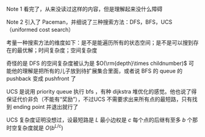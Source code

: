 Note 1 看完了，从来没读过这样的内容，但是理解起来没什么障碍

Note 2 引入了 Paceman，并细说了三种搜索方法：DFS，BFS，UCS（uniformed cost search）

考量一种搜索方法的维度如下：是不是能遍历所有的状态空间；是不是可以搜到存在的最优解；时间复杂度；空间复杂度

奇怪的是 DFS 的空间复杂度被认为是 $O(\rm{depth}\times  childnumber)$ 可能他的理解是把所有的儿子放到待扩展集合里面，或者说 BFS 的 queue 的 pushback 变成 pushfront 了

UCS 是说用 priority queue 执行 bfs ，有种 dijkstra 堆优化的感觉。他也说了得保证代价非负（不能有“奖励”），不过UCS 不需要求出来所有点的最短路，只有找到 ending point 并退出就行了

UCS 复杂度证明没想过，设最短路是 $L$ 最小边权是 $c$ 每个点的后继有至多 $b$ 个那时空复杂度就是 $O(b^{L/c})$
